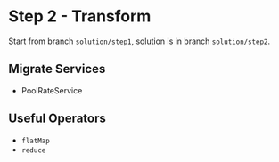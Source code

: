 # Step 2 - Transform
Start from branch `solution/step1`, solution is in branch `solution/step2`.

## Migrate Services
 - PoolRateService

## Useful Operators
 - `flatMap`
 - `reduce`